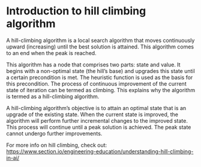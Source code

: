 # Introduction to hill climbing algorithm

A hill-climbing algorithm is a local search algorithm that moves continuously upward (increasing) until the best solution is attained. This algorithm comes to an end when the peak is reached.

This algorithm has a node that comprises two parts: state and value. It begins with a non-optimal state (the hill’s base) and upgrades this state until a certain precondition is met. The heuristic function is used as the basis for this precondition. The process of continuous improvement of the current state of iteration can be termed as climbing. This explains why the algorithm is termed as a hill-climbing algorithm.

A hill-climbing algorithm’s objective is to attain an optimal state that is an upgrade of the existing state. When the current state is improved, the algorithm will perform further incremental changes to the improved state. This process will continue until a peak solution is achieved. The peak state cannot undergo further improvements.

For more info on hill climbing, check out: https://www.section.io/engineering-education/understanding-hill-climbing-in-ai/
